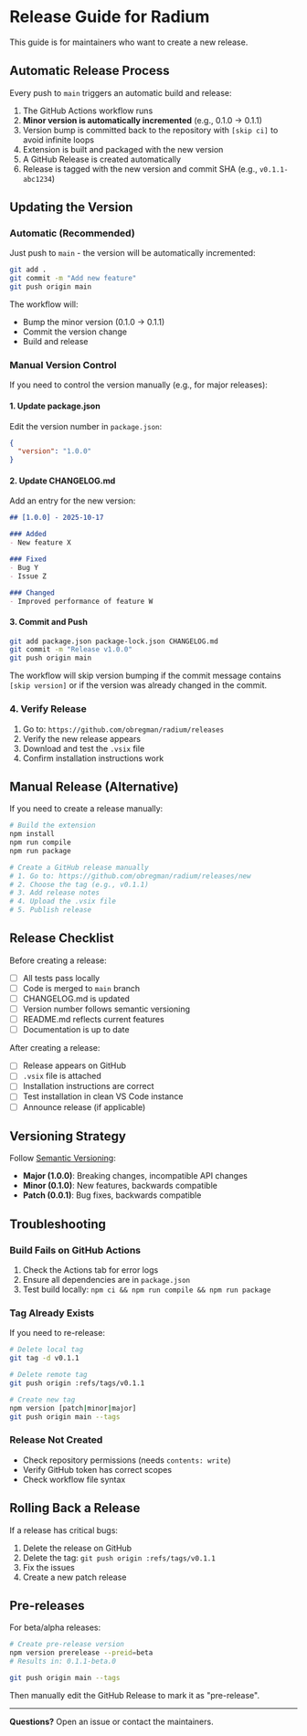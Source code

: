 # Release Guide for Radium

This guide is for maintainers who want to create a new release.

## Automatic Release Process

Every push to `main` triggers an automatic build and release:

1. The GitHub Actions workflow runs
2. **Minor version is automatically incremented** (e.g., 0.1.0 → 0.1.1)
3. Version bump is committed back to the repository with `[skip ci]` to avoid infinite loops
4. Extension is built and packaged with the new version
5. A GitHub Release is created automatically
6. Release is tagged with the new version and commit SHA (e.g., `v0.1.1-abc1234`)

## Updating the Version

### Automatic (Recommended)

Just push to `main` - the version will be automatically incremented:

```bash
git add .
git commit -m "Add new feature"
git push origin main
```

The workflow will:
- Bump the minor version (0.1.0 → 0.1.1)
- Commit the version change
- Build and release

### Manual Version Control

If you need to control the version manually (e.g., for major releases):

#### 1. Update package.json

Edit the version number in `package.json`:

```json
{
  "version": "1.0.0"
}
```

#### 2. Update CHANGELOG.md

Add an entry for the new version:

```markdown
## [1.0.0] - 2025-10-17

### Added
- New feature X

### Fixed
- Bug Y
- Issue Z

### Changed
- Improved performance of feature W
```

#### 3. Commit and Push

```bash
git add package.json package-lock.json CHANGELOG.md
git commit -m "Release v1.0.0"
git push origin main
```

The workflow will skip version bumping if the commit message contains `[skip version]` or if the version was already changed in the commit.

### 4. Verify Release

1. Go to: `https://github.com/obregman/radium/releases`
2. Verify the new release appears
3. Download and test the `.vsix` file
4. Confirm installation instructions work

## Manual Release (Alternative)

If you need to create a release manually:

```bash
# Build the extension
npm install
npm run compile
npm run package

# Create a GitHub release manually
# 1. Go to: https://github.com/obregman/radium/releases/new
# 2. Choose the tag (e.g., v0.1.1)
# 3. Add release notes
# 4. Upload the .vsix file
# 5. Publish release
```

## Release Checklist

Before creating a release:

- [ ] All tests pass locally
- [ ] Code is merged to `main` branch
- [ ] CHANGELOG.md is updated
- [ ] Version number follows semantic versioning
- [ ] README.md reflects current features
- [ ] Documentation is up to date

After creating a release:

- [ ] Release appears on GitHub
- [ ] `.vsix` file is attached
- [ ] Installation instructions are correct
- [ ] Test installation in clean VS Code instance
- [ ] Announce release (if applicable)

## Versioning Strategy

Follow [Semantic Versioning](https://semver.org/):

- **Major (1.0.0)**: Breaking changes, incompatible API changes
- **Minor (0.1.0)**: New features, backwards compatible
- **Patch (0.0.1)**: Bug fixes, backwards compatible

## Troubleshooting

### Build Fails on GitHub Actions

1. Check the Actions tab for error logs
2. Ensure all dependencies are in `package.json`
3. Test build locally: `npm ci && npm run compile && npm run package`

### Tag Already Exists

If you need to re-release:

```bash
# Delete local tag
git tag -d v0.1.1

# Delete remote tag
git push origin :refs/tags/v0.1.1

# Create new tag
npm version [patch|minor|major]
git push origin main --tags
```

### Release Not Created

- Check repository permissions (needs `contents: write`)
- Verify GitHub token has correct scopes
- Check workflow file syntax

## Rolling Back a Release

If a release has critical bugs:

1. Delete the release on GitHub
2. Delete the tag: `git push origin :refs/tags/v0.1.1`
3. Fix the issues
4. Create a new patch release

## Pre-releases

For beta/alpha releases:

```bash
# Create pre-release version
npm version prerelease --preid=beta
# Results in: 0.1.1-beta.0

git push origin main --tags
```

Then manually edit the GitHub Release to mark it as "pre-release".

---

**Questions?** Open an issue or contact the maintainers.

